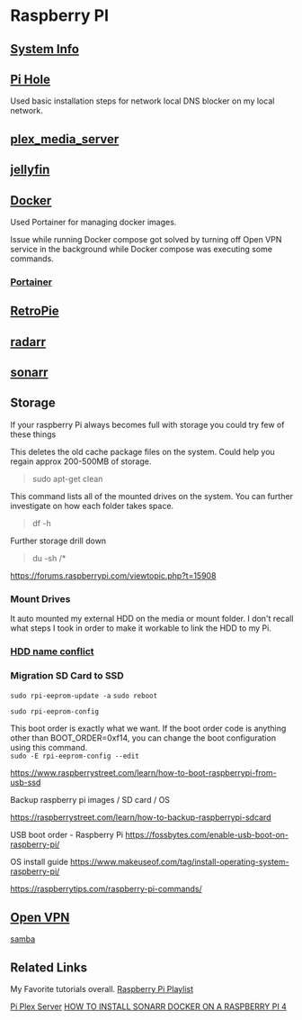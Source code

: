 # Raspberry PI

## [System Info](system_info.md)

## [Pi Hole](pi_hole.md)

Used basic installation steps for network local DNS blocker on my local network.



## [plex_media_server](plex_media_server.md)

## [jellyfin](jellyfin.md)

## [Docker](README_docker.md)

Used Portainer for managing docker images.

Issue while running Docker compose got solved by turning off Open VPN service in the background while Docker compose was executing some commands.
### [Portainer](portainer.md)



## [RetroPie](retro_pie.md)

## [radarr](radarr.md)

## [sonarr](sonarr.md)


## Storage

If your raspberry Pi always becomes full with storage you could try few of these things


This deletes the old cache package files on the system. Could help you regain approx 200-500MB of storage.

> sudo apt-get clean


This command lists all of the mounted drives on the system. You can further investigate on how each folder takes space.
> df -h 

Further storage drill down

> du -sh /*

https://forums.raspberrypi.com/viewtopic.php?t=15908


### Mount Drives

It auto mounted my external HDD on the media or mount folder. I don't recall what steps I took in order to make it workable to link the HDD to my Pi.


### [HDD name conflict](database/docker/portainer#mounting%20drives%20name%20conflict)

### Migration SD Card to SSD

`sudo rpi-eeprom-update -a`
`sudo reboot`

`sudo rpi-eeprom-config`

This boot order is exactly what we want. If the boot order code is anything other than BOOT_ORDER=0xf14, you can change the boot configuration using this command.  
`sudo -E rpi-eeprom-config --edit`

https://www.raspberrystreet.com/learn/how-to-boot-raspberrypi-from-usb-ssd

Backup raspberry pi images / SD card / OS 

https://raspberrystreet.com/learn/how-to-backup-raspberrypi-sdcard

USB boot order - Raspberry Pi
https://fossbytes.com/enable-usb-boot-on-raspberry-pi/

OS install guide
https://www.makeuseof.com/tag/install-operating-system-raspberry-pi/


https://raspberrytips.com/raspberry-pi-commands/





## [Open VPN](open_vpn.md)

[samba](samba.md)

## Related Links

My Favorite tutorials overall.
[Raspberry Pi Playlist](https://www.youtube.com/playlist?list=PLYl5sY0sL98hJRpne6ShX1I9JJ6MVIH4q)

[Pi Plex Server](https://www.youtube.com/watch?v=Hgy_YOQBdTw&list=PLYl5sY0sL98hJRpne6ShX1I9JJ6MVIH4q&index=36&t=637s)
[HOW TO INSTALL SONARR DOCKER ON A RASPBERRY PI 4](https://www.youtube.com/watch?v=xW0hbxeef6c)











